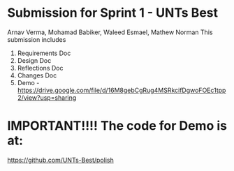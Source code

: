 # Submission for Sprint 1 - UNTs Best
Arnav Verma, Mohamad Babiker, Waleed Esmael, Mathew Norman
This submission includes
1. Requirements Doc
2. Design Doc
3. Reflections Doc
4. Changes Doc
5. Demo - https://drive.google.com/file/d/16M8gebCgRug4MSRkcifDgwoFOEc1tpp2/view?usp=sharing


# IMPORTANT!!!! The code for Demo is at:
https://github.com/UNTs-Best/polish





